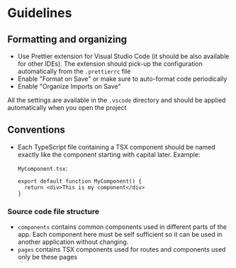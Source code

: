 # Guidelines

## Formatting and organizing

- Use Prettier extension for Visual Studio Code (it should be also available for other IDEs). The extension should pick-up the configuration automatically from the `.prettierrc` file
- Enable "Format on Save" or make sure to auto-format code periodically
- Enable "Organize Imports on Save"

All the settings are available in the `.vscode` directory and should be applied automatically when you open the project

## Conventions

- Each TypeScript file containing a TSX component should be named exactly like the component starting with capital later. Example:

  `MyComponent.tsx`:
  ```tsx
  export default function MyComponent() {
    return <div>This is my component</div>
  }
  ```

### Source code file structure

- `components` contains common components used in different parts of the app. Each component here must be self sufficient so it can be used in another application without changing.
- `pages` contains TSX components used for routes and components used only be these pages